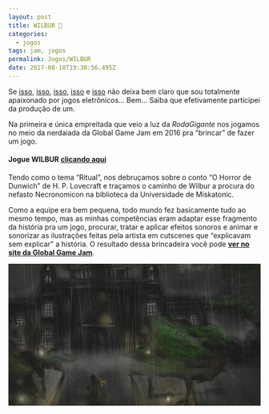 ```yaml
---
layout: post
title: WILBUR 🐙
categories:
  - jogos
tags: jam, jogos
permalink: Jogos/WILBUR
date: 2017-08-10T19:38:56.495Z
---
```

Se [isso](/trampos/jogos/2017/08/10/joguindie.html), [isso](/trampos/jogos/2017/08/09/jogazera.html), [isso](/jogos/2017/08/09/jogacast.html), [isso](/textos/jogos/2014/10/06/game-design-comportamental.html) e [isso](/textos/jogos/2014/10/23/jogo-ou-obra-de-arte.html) não deixa bem claro que sou totalmente apaixonado por jogos eletrônicos… Bem… Saiba que efetivamente participei da produção de um.

Na primeira e única empreitada que veio a luz da *RodaGigante* nos jogamos no meio da nerdaiada da Global Game Jam em 2016 pra “brincar” de fazer um jogo.

#### Jogue WILBUR [clicando aqui](https://globalgamejam.org/2016/games/wilbur)

Tendo como o tema “Ritual”, nos debruçamos sobre o conto “O Horror de Dunwich” de H. P. Lovecraft e traçamos o caminho de Wilbur a procura do nefasto Necronomicon na biblioteca da Universidade de Miskatonic.

Como a equipe era bem pequena, todo mundo fez basicamente tudo ao mesmo tempo, mas as minhas competências eram adaptar esse fragmento da história pra um jogo, procurar, tratar e aplicar efeitos sonoros e animar e sonorizar as ilustrações feitas pela artista em cutscenes que “explicavam sem explicar” a história. O resultado dessa brincadeira você pode **[ver no site da Global Game Jam](https://globalgamejam.org/2016/games/wilbur)**.

![](/images/uploads/1_4jb3sdfcwfqlmybovfp-eg.png)